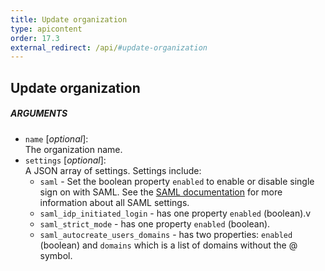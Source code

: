 ```yaml
---
title: Update organization
type: apicontent
order: 17.3
external_redirect: /api/#update-organization
---
```


## Update organization

##### ARGUMENTS
* `name` [*optional*]:  
    The organization name.
* `settings` [*optional*]:  
    A JSON array of settings. Settings include:
    * `saml` - Set the boolean property `enabled` to enable or disable single sign on with SAML. See the [SAML documentation](/account_management/saml/) for more information about all SAML settings.
    * `saml_idp_initiated_login` - has one property `enabled` (boolean).v
    * `saml_strict_mode` - has one property `enabled` (boolean).
    * `saml_autocreate_users_domains` - has two properties: `enabled` (boolean) and `domains` which is a list of domains without the @ symbol.
